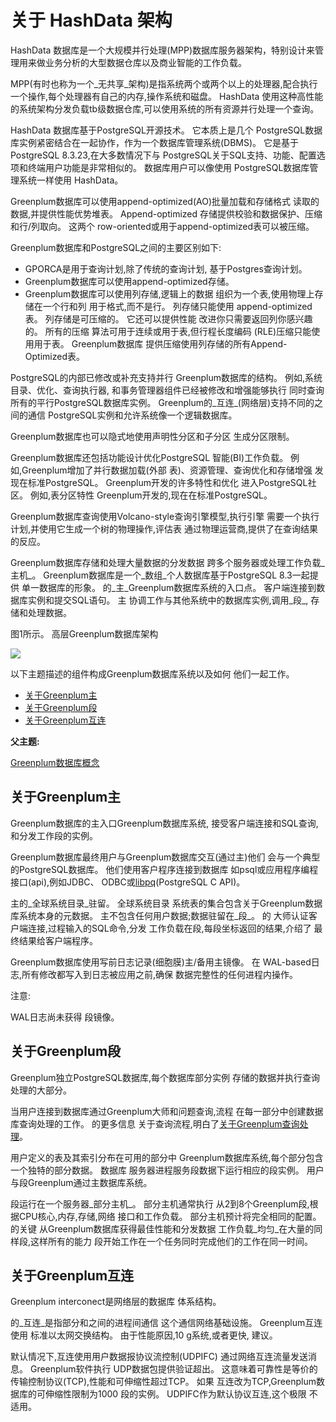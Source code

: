 # 关于 HashData 架构

HashData 数据库是一个大规模并行处理\(MPP\)数据库服务器架构，特别设计来管理用来做业务分析的大型数据仓库以及商业智能的工作负载。

MPP\(有时也称为一个_无共享_架构\)是指系统两个或两个以上的处理器,配合执行一个操作,每个处理器有自己的内存,操作系统和磁盘。 HashData 使用这种高性能的系统架构分发负载tb级数据仓库,可以使用系统的所有资源并行处理一个查询。

HashData 数据库基于PostgreSQL开源技术。 它本质上是几个 PostgreSQL数据库实例紧密结合在一起协作，作为一个数据库管理系统\(DBMS\)。 它是基于PostgreSQL 8.3.23,在大多数情况下与 PostgreSQL关于SQL支持、功能、配置选项和终端用户功能是非常相似的。 数据库用户可以像使用 PostgreSQL数据库管理系统一样使用 HashData。

Greenplum数据库可以使用append-optimized\(AO\)批量加载和存储格式 读取的数据,并提供性能优势堆表。 Append-optimized 存储提供校验和数据保护、压缩和行/列取向。 这两个 row-oriented或用于append-optimized表可以被压缩。

Greenplum数据库和PostgreSQL之间的主要区别如下:

* GPORCA是用于查询计划,除了传统的查询计划, 基于Postgres查询计划。
* Greenplum数据库可以使用append-optimized存储。
* Greenplum数据库可以使用列存储,逻辑上的数据 组织为一个表,使用物理上存储在一个行和列 用于格式,而不是行。 列存储只能使用 append-optimized表。 列存储是可压缩的。 它还可以提供性能 改进你只需要返回列你感兴趣的。 所有的压缩 算法可用于连续或用于表,但行程长度编码 \(RLE\)压缩只能使用用于表。 Greenplum数据库 提供压缩使用列存储的所有Append-Optimized表。

PostgreSQL的内部已修改或补充支持并行 Greenplum数据库的结构。 例如,系统目录、优化、查询执行器, 和事务管理器组件已经被修改和增强能够执行 同时查询所有的平行PostgreSQL数据库实例。 Greenplum的_互连_\(网络层\)支持不同的之间的通信 PostgreSQL实例和允许系统像一个逻辑数据库。

Greenplum数据库也可以隐式地使用声明性分区和子分区 生成分区限制。

Greenplum数据库还包括功能设计优化PostgreSQL 智能\(BI\)工作负载。 例如,Greenplum增加了并行数据加载\(外部 表\)、资源管理、查询优化和存储增强 发现在标准PostgreSQL。 Greenplum开发的许多特性和优化 进入PostgreSQL社区。 例如,表分区特性 Greenplum开发的,现在在标准PostgreSQL。

Greenplum数据库查询使用Volcano-style查询引擎模型,执行引擎 需要一个执行计划,并使用它生成一个树的物理操作,评估表 通过物理运营商,提供了在查询结果的反应。

Greenplum数据库存储和处理大量数据的分发数据 跨多个服务器或处理工作负载_主机_。 Greenplum数据库是一个_数组_个人数据库基于PostgreSQL 8.3一起提供 单一数据库的形象。 的_主\_Greenplum数据库系统的入口点。 客户端连接到数据库实例和提交SQL语句。 主 协调工作与其他系统中的数据库实例,调用_段\_, 存储和处理数据。

图1所示。 高层Greenplum数据库架构

![](http://greenplum.org/docs/admin_guide/graphics/highlevel_arch.jpg)

以下主题描述的组件构成Greenplum数据库系统以及如何 他们一起工作。

* [关于Greenplum主](http://greenplum.org/docs/admin_guide/intro/arch_overview.html#arch_master)
* [关于Greenplum段](http://greenplum.org/docs/admin_guide/intro/arch_overview.html#arch_segments)
* [关于Greenplum互连](http://greenplum.org/docs/admin_guide/intro/arch_overview.html#arch_interconnect)

**父主题:**

[Greenplum数据库概念](http://greenplum.org/docs/admin_guide/intro/partI.html)

## 关于Greenplum主

Greenplum数据库的主入口Greenplum数据库系统, 接受客户端连接和SQL查询,和分发工作段的实例。

Greenplum数据库最终用户与Greenplum数据库交互\(通过主\)他们 会与一个典型的PostgreSQL数据库。 他们使用客户程序连接到数据库 如psql或应用程序编程接口\(api\),例如JDBC、 ODBC或[libpq](https://www.postgresql.org/docs/8.3/static/libpq.html)\(PostgreSQL C API\)。

主的_全球系统目录_驻留。 全球系统目录 系统表的集合包含关于Greenplum数据库系统本身的元数据。 主不包含任何用户数据;数据驻留在_段_。 的 大师认证客户端连接,过程输入的SQL命令,分发 工作负载在段,每段坐标返回的结果,介绍了 最终结果给客户端程序。

Greenplum数据库使用写前日志记录\(细胞膜\)主/备用主镜像。 在 WAL-based日志,所有修改都写入到日志被应用之前,确保 数据完整性的任何进程内操作。

注意:

WAL日志尚未获得 段镜像。

## 关于Greenplum段

Greenplum独立PostgreSQL数据库,每个数据库部分实例 存储的数据并执行查询处理的大部分。

当用户连接到数据库通过Greenplum大师和问题查询,流程 在每一部分中创建数据库查询处理的工作。 的更多信息 关于查询流程,明白了[关于Greenplum查询处理](http://greenplum.org/docs/admin_guide/query/topics/parallel-proc.html#topic1)。

用户定义的表及其索引分布在可用的部分中 Greenplum数据库系统,每个部分包含一个独特的部分数据。 数据库 服务器进程服务段数据下运行相应的段实例。 用户与段Greenplum通过主数据库系统。

段运行在一个服务器_部分主机_。 部分主机通常执行 从2到8个Greenplum段,根据CPU核心,内存,存储,网络 接口和工作负载。 部分主机预计将完全相同的配置。 的关键 从Greenplum数据库获得最佳性能和分发数据 工作负载_均匀_在大量的同样段,这样所有的能力 段开始工作在一个任务同时完成他们的工作在同一时间。

## 关于Greenplum互连

Greenplum interconect是网络层的数据库 体系结构。

的_互连_是指部分和之间的进程间通信 这个通信网络基础设施。 Greenplum互连使用 标准以太网交换结构。 由于性能原因,10 g系统,或者更快, 建议。

默认情况下,互连使用用户数据报协议流控制\(UDPIFC\) 通过网络互连流量发送消息。 Greenplum软件执行 UDP数据包提供验证超出。 这意味着可靠性是等价的 传输控制协议\(TCP\),性能和可伸缩性超过TCP。 如果 互连改为TCP,Greenplum数据库的可伸缩性限制为1000 段的实例。 UDPIFC作为默认协议互连,这个极限 不适用。

